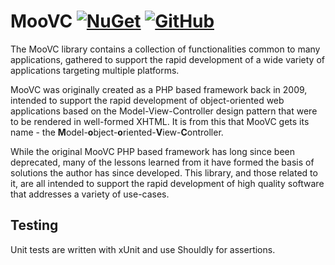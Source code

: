 # MooVC [![NuGet](https://img.shields.io/nuget/v/MooVC?logo=nuget)](https://www.nuget.org/packages/MooVC/) [![GitHub](https://img.shields.io/github/license/MooVC/MooVC)](LICENSE.md)


The MooVC library contains a collection of functionalities common to many applications, gathered to support the rapid development of a wide variety of applications targeting multiple platforms.

MooVC was originally created as a PHP based framework back in 2009, intended to support the rapid development of object-oriented web applications based on the Model-View-Controller design pattern that were to be rendered in well-formed XHTML.  It is from this that MooVC gets its name - the **M**odel-**o**bject-**o**riented-**V**iew-**C**ontroller.

While the original MooVC PHP based framework has long since been deprecated, many of the lessons learned from it have formed the basis of solutions the author has since developed.  This library, and those related to it, are all intended to support the rapid development of high quality software that addresses a variety of use-cases.

## Testing

Unit tests are written with xUnit and use Shouldly for assertions.
